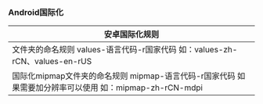 ### Android国际化

|安卓国际化规则|
|------|
|文件夹的命名规则 values-语言代码-r国家代码 如：values-zh-rCN、values-en-rUS |
|国际化mipmap文件夹的命名规则 mipmap-语言代码-r国家代码 如果需要加分辨率可以使用 如：mipmap-zh-rCN-mdpi|

